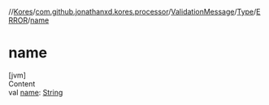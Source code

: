//[Kores](../../../../index.md)/[com.github.jonathanxd.kores.processor](../../../index.md)/[ValidationMessage](../../index.md)/[Type](../index.md)/[ERROR](index.md)/[name](name.md)



# name  
[jvm]  
Content  
val [name](name.md): [String](https://kotlinlang.org/api/latest/jvm/stdlib/kotlin/-string/index.html)  



